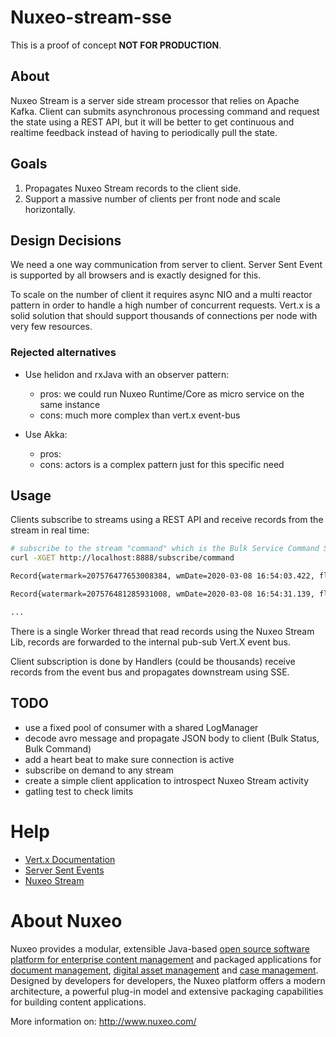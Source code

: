# Nuxeo-stream-sse

This is a proof of concept **NOT FOR PRODUCTION**.


## About

Nuxeo Stream is a server side stream processor that relies on Apache Kafka.
Client can submits asynchronous processing command and request the state using a REST API,
but it will be better to get continuous and realtime feedback instead
of having to periodically pull the state.

## Goals

1. Propagates Nuxeo Stream records to the client side.
2. Support a massive number of clients per front node and scale horizontally.


## Design Decisions

We need a one way communication from server to client.
Server Sent Event is supported by all browsers and is exactly designed for this.


To scale on the number of client it requires async NIO and a multi reactor pattern in order to handle a high number of concurrent requests.
Vert.x is a solid solution that should support thousands of connections per node with very few resources.


### Rejected alternatives 

- Use helidon and rxJava with an observer pattern:
    - pros: we could run Nuxeo Runtime/Core as micro service on the same instance  
    - cons: much more complex than vert.x event-bus

- Use Akka:
    - pros:
    - cons: actors is a complex pattern just for this specific need

## Usage

Clients subscribe to streams using a REST API and receive records from the stream in real time:

```bash
# subscribe to the stream "command" which is the Bulk Service Command Stream
curl -XGET http://localhost:8888/subscribe/command

Record{watermark=207576477653008384, wmDate=2020-03-08 16:54:03.422, flags=[DEFAULT], key='380c06ff-5d59-4899-98dc-383355e4bb96', data.length=314, data="....5.....H380c06ff-5d59-4899-98dc-383355e4bb96.csvExport..SELECT * FROM Document WHERE ecm:parentId = '2da04904-9675-475e-a2c0"}

Record{watermark=207576481285931008, wmDate=2020-03-08 16:54:31.139, flags=[DEFAULT], key='f12642c1-415e-44c4-ad5f-260a99419ffd', data.length=314, data="....5.....Hf12642c1-415e-44c4-ad5f-260a99419ffd.csvExport..SELECT * FROM Document WHERE ecm:parentId = '2da04904-9675-475e-a2c0"}

...
```

There is a single Worker thread that read records using the Nuxeo Stream Lib,
records are forwarded to the internal pub-sub Vert.X event bus.

Client subscription is done by Handlers (could be thousands) receive records from the event bus
and propagates downstream using SSE. 


## TODO

- use a fixed pool of consumer with a shared LogManager
- decode avro message and propagate JSON body to client (Bulk Status, Bulk Command)
- add a heart beat to make sure connection is active
- subscribe on demand to any stream
- create a simple client application to introspect Nuxeo Stream activity
- gatling test to check limits


# Help

* [Vert.x Documentation](https://vertx.io/docs/)
* [Server Sent Events](https://en.wikipedia.org/wiki/Server-sent_events)
* [Nuxeo Stream](https://doc.nuxeo.com/nxdoc/nuxeo-stream/)

# About Nuxeo

Nuxeo provides a modular, extensible Java-based
[open source software platform for enterprise content management](http://www.nuxeo.com/en/products/ep)
and packaged applications for
[document management](http://www.nuxeo.com/en/products/document-management),
[digital asset management](http://www.nuxeo.com/en/products/dam) and
[case management](http://www.nuxeo.com/en/products/case-management). Designed
by developers for developers, the Nuxeo platform offers a modern
architecture, a powerful plug-in model and extensive packaging
capabilities for building content applications.

More information on: <http://www.nuxeo.com/>
